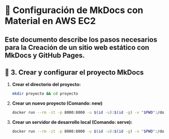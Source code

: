 # 🚀 Configuración de MkDocs con Material en AWS EC2

Este documento describe los pasos necesarios para la Creación de un sitio web estático con MkDocs y GitHub Pages.
---
## 📂 3. Crear y configurar el proyecto MkDocs

1. **Crear el directorio del proyecto:**
   ```bash
   mkdir proyecto && cd proyecto
   ```
2. **Crear un nuevo proyecto (Comando: new)**
   ```bash
   docker run --rm -it -p 8000:8000 -u $(id -u):$(id -g) -v "$PWD":/docs squidfunk/mkdocs-material new .
   ```
3. **Crear un servidor de desarrollo local (Comando: serve):**
   ```bash
   docker run --rm -it -p 8000:8000 -u $(id -u):$(id -g) -v "$PWD":/docs squidfunk/mkdocs-material
   ```


